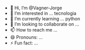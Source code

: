 - 👋 Hi, I’m @Vagner-Jorge
- 👀 I’m interested in ... tecnologia 
- 🌱 I’m currently learning ... python
- 💞️ I’m looking to collaborate on ...
- 📫 How to reach me ...
- 😄 Pronouns: ...
- ⚡ Fun fact: ...

<!---
Vagner-Jorge/Vagner-Jorge is a ✨ special ✨ repository because its `README.md` (this file) appears on your GitHub profile.
You can click the Preview link to take a look at your changes.
--->
